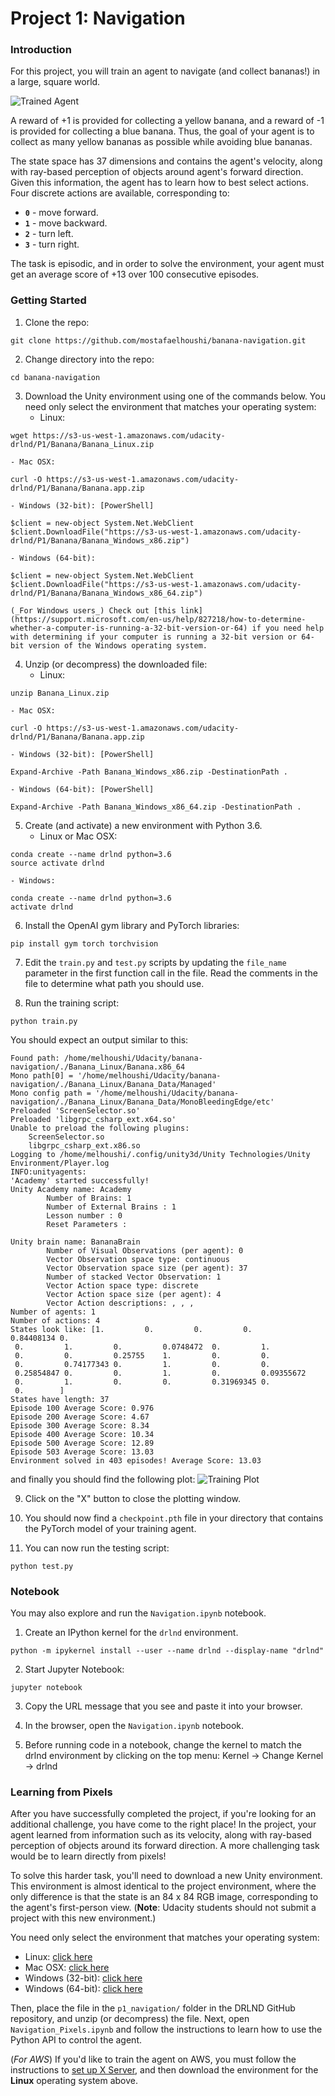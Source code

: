 [//]: # (Image References)

[image1]: https://user-images.githubusercontent.com/10624937/42135619-d90f2f28-7d12-11e8-8823-82b970a54d7e.gif "Trained Agent"
[plot1]: ./plot.png "Trained PLot"

# Project 1: Navigation

### Introduction

For this project, you will train an agent to navigate (and collect bananas!) in a large, square world.  

![Trained Agent][image1]

A reward of +1 is provided for collecting a yellow banana, and a reward of -1 is provided for collecting a blue banana.  Thus, the goal of your agent is to collect as many yellow bananas as possible while avoiding blue bananas.  

The state space has 37 dimensions and contains the agent's velocity, along with ray-based perception of objects around agent's forward direction.  Given this information, the agent has to learn how to best select actions.  Four discrete actions are available, corresponding to:
- **`0`** - move forward.
- **`1`** - move backward.
- **`2`** - turn left.
- **`3`** - turn right.

The task is episodic, and in order to solve the environment, your agent must get an average score of +13 over 100 consecutive episodes.

### Getting Started

1. Clone the repo:
```
git clone https://github.com/mostafaelhoushi/banana-navigation.git
```

2. Change directory into the repo:
```
cd banana-navigation
```

3. Download the Unity environment using one of the commands below.  You need only select the environment that matches your operating system:
    - Linux: 
```
wget https://s3-us-west-1.amazonaws.com/udacity-drlnd/P1/Banana/Banana_Linux.zip
```
    - Mac OSX:
```
curl -O https://s3-us-west-1.amazonaws.com/udacity-drlnd/P1/Banana/Banana.app.zip
```
    - Windows (32-bit): [PowerShell]
```
$client = new-object System.Net.WebClient
$client.DownloadFile("https://s3-us-west-1.amazonaws.com/udacity-drlnd/P1/Banana/Banana_Windows_x86.zip")
```
    - Windows (64-bit):
```
$client = new-object System.Net.WebClient
$client.DownloadFile("https://s3-us-west-1.amazonaws.com/udacity-drlnd/P1/Banana/Banana_Windows_x86_64.zip")
```
    
    (_For Windows users_) Check out [this link](https://support.microsoft.com/en-us/help/827218/how-to-determine-whether-a-computer-is-running-a-32-bit-version-or-64) if you need help with determining if your computer is running a 32-bit version or 64-bit version of the Windows operating system.

4. Unzip (or decompress) the downloaded file: 
    - Linux: 
```
unzip Banana_Linux.zip
```

    - Mac OSX:

```
curl -O https://s3-us-west-1.amazonaws.com/udacity-drlnd/P1/Banana/Banana.app.zip
```

    - Windows (32-bit): [PowerShell]
```
Expand-Archive -Path Banana_Windows_x86.zip -DestinationPath .
```

    - Windows (64-bit): [PowerShell]
```
Expand-Archive -Path Banana_Windows_x86_64.zip -DestinationPath .
```

5. Create (and activate) a new environment with Python 3.6.
    - Linux or Mac OSX:
```
conda create --name drlnd python=3.6
source activate drlnd
```

    - Windows:
```
conda create --name drlnd python=3.6
activate drlnd
```

6. Install the OpenAI gym library and PyTorch libraries:
```
pip install gym torch torchvision
```

7. Edit the `train.py` and `test.py` scripts by updating the `file_name` parameter in the first function call in the file. Read the comments in the file to determine what path you should use.

8. Run the training script:
```
python train.py
```

You should expect an output similar to this:
```
Found path: /home/melhoushi/Udacity/banana-navigation/./Banana_Linux/Banana.x86_64
Mono path[0] = '/home/melhoushi/Udacity/banana-navigation/./Banana_Linux/Banana_Data/Managed'
Mono config path = '/home/melhoushi/Udacity/banana-navigation/./Banana_Linux/Banana_Data/MonoBleedingEdge/etc'
Preloaded 'ScreenSelector.so'
Preloaded 'libgrpc_csharp_ext.x64.so'
Unable to preload the following plugins:
	ScreenSelector.so
	libgrpc_csharp_ext.x86.so
Logging to /home/melhoushi/.config/unity3d/Unity Technologies/Unity Environment/Player.log
INFO:unityagents:
'Academy' started successfully!
Unity Academy name: Academy
        Number of Brains: 1
        Number of External Brains : 1
        Lesson number : 0
        Reset Parameters :
		
Unity brain name: BananaBrain
        Number of Visual Observations (per agent): 0
        Vector Observation space type: continuous
        Vector Observation space size (per agent): 37
        Number of stacked Vector Observation: 1
        Vector Action space type: discrete
        Vector Action space size (per agent): 4
        Vector Action descriptions: , , , 
Number of agents: 1
Number of actions: 4
States look like: [1.         0.         0.         0.         0.84408134 0.
 0.         1.         0.         0.0748472  0.         1.
 0.         0.         0.25755    1.         0.         0.
 0.         0.74177343 0.         1.         0.         0.
 0.25854847 0.         0.         1.         0.         0.09355672
 0.         1.         0.         0.         0.31969345 0.
 0.        ]
States have length: 37
Episode 100	Average Score: 0.976
Episode 200	Average Score: 4.67
Episode 300	Average Score: 8.34
Episode 400	Average Score: 10.34
Episode 500	Average Score: 12.89
Episode 503	Average Score: 13.03
Environment solved in 403 episodes!	Average Score: 13.03
```

and finally you should find the following plot:
![Training Plot][image1]

9. Click on the "X" button to close the plotting window.

10. You should now find a `checkpoint.pth` file in your directory that contains the PyTorch model of your training agent.

11. You can now run the testing script:
```
python test.py
```


### Notebook
You may also explore and run the `Navigation.ipynb` notebook.

1. Create an IPython kernel for the `drlnd` environment.
```
python -m ipykernel install --user --name drlnd --display-name "drlnd"
```

2. Start Jupyter Notebook:
```
jupyter notebook
```

3. Copy the URL message that you see and paste it into your browser.

4. In the browser, open the `Navigation.ipynb` notebook.

5. Before running code in a notebook, change the kernel to match the drlnd environment by clicking on the top menu: Kernel -> Change Kernel -> drlnd

### Learning from Pixels

After you have successfully completed the project, if you're looking for an additional challenge, you have come to the right place!  In the project, your agent learned from information such as its velocity, along with ray-based perception of objects around its forward direction.  A more challenging task would be to learn directly from pixels!

To solve this harder task, you'll need to download a new Unity environment.  This environment is almost identical to the project environment, where the only difference is that the state is an 84 x 84 RGB image, corresponding to the agent's first-person view.  (**Note**: Udacity students should not submit a project with this new environment.)

You need only select the environment that matches your operating system:
- Linux: [click here](https://s3-us-west-1.amazonaws.com/udacity-drlnd/P1/Banana/VisualBanana_Linux.zip)
- Mac OSX: [click here](https://s3-us-west-1.amazonaws.com/udacity-drlnd/P1/Banana/VisualBanana.app.zip)
- Windows (32-bit): [click here](https://s3-us-west-1.amazonaws.com/udacity-drlnd/P1/Banana/VisualBanana_Windows_x86.zip)
- Windows (64-bit): [click here](https://s3-us-west-1.amazonaws.com/udacity-drlnd/P1/Banana/VisualBanana_Windows_x86_64.zip)

Then, place the file in the `p1_navigation/` folder in the DRLND GitHub repository, and unzip (or decompress) the file.  Next, open `Navigation_Pixels.ipynb` and follow the instructions to learn how to use the Python API to control the agent.

(_For AWS_) If you'd like to train the agent on AWS, you must follow the instructions to [set up X Server](https://github.com/Unity-Technologies/ml-agents/blob/master/docs/Training-on-Amazon-Web-Service.md), and then download the environment for the **Linux** operating system above.
